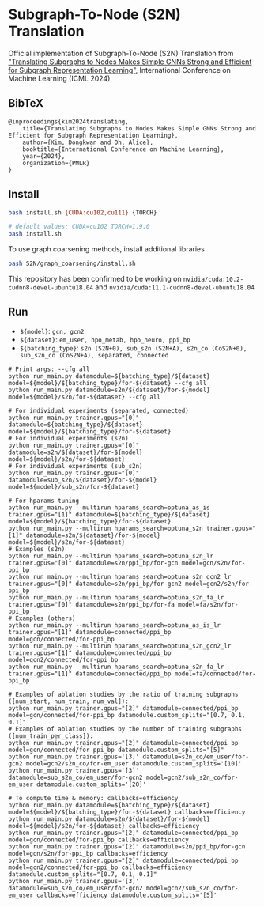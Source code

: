 # Subgraph-To-Node (S2N) Translation

Official implementation of Subgraph-To-Node (S2N) Translation from ["Translating Subgraphs to Nodes Makes Simple GNNs
Strong and Efficient for Subgraph Representation Learning"](https://arxiv.org/abs/2204.04510v3), International
Conference on Machine Learning (ICML 2024)

## BibTeX

```
@inproceedings{kim2024translating,
    title={Translating Subgraphs to Nodes Makes Simple GNNs Strong and Efficient for Subgraph Representation Learning},
    author={Kim, Dongkwan and Oh, Alice},
    booktitle={International Conference on Machine Learning},
    year={2024},
    organization={PMLR}
}
```

## Install

```bash
bash install.sh {CUDA:cu102,cu111} {TORCH}

# default values: CUDA=cu102 TORCH=1.9.0
bash install.sh 
```

To use graph coarsening methods, install additional libraries

```bash
bash S2N/graph_coarsening/install.sh
```

This repository has been confirmed to be working on `nvidia/cuda:10.2-cudnn8-devel-ubuntu18.04`
and `nvidia/cuda:11.1-cudnn8-devel-ubuntu18.04`

## Run

- `${model}`: `gcn, gcn2`
- `${dataset}`: `em_user, hpo_metab, hpo_neuro, ppi_bp`
- `${batching_type}`: `s2n (S2N+0), sub_s2n (S2N+A), s2n_co (CoS2N+0), sub_s2n_co (CoS2N+A), separated, connected`

```shell
# Print args: --cfg all
python run_main.py datamodule=${batching_type}/${dataset} model=${model}/${batching_type}/for-${dataset} --cfg all
python run_main.py datamodule=s2n/${dataset}/for-${model} model=${model}/s2n/for-${dataset} --cfg all

# For individual experiments (separated, connected)
python run_main.py trainer.gpus="[0]" datamodule=${batching_type}/${dataset} model=${model}/${batching_type}/for-${dataset}
# For individual experiments (s2n)
python run_main.py trainer.gpus="[0]" datamodule=s2n/${dataset}/for-${model} model=${model}/s2n/for-${dataset}
# For individual experiments (sub_s2n)
python run_main.py trainer.gpus="[0]" datamodule=sub_s2n/${dataset}/for-${model} model=${model}/sub_s2n/for-${dataset}

# For hparams tuning
python run_main.py --multirun hparams_search=optuna_as_is trainer.gpus="[1]" datamodule=${batching_type}/${dataset} model=${model}/${batching_type}/for-${dataset}
python run_main.py --multirun hparams_search=optuna_s2n trainer.gpus="[1]" datamodule=s2n/${dataset}/for-${model} model=${model}/s2n/for-${dataset}
# Examples (s2n)
python run_main.py --multirun hparams_search=optuna_s2n_lr trainer.gpus="[0]" datamodule=s2n/ppi_bp/for-gcn model=gcn/s2n/for-ppi_bp
python run_main.py --multirun hparams_search=optuna_s2n_gcn2_lr trainer.gpus="[0]" datamodule=s2n/ppi_bp/for-gcn2 model=gcn2/s2n/for-ppi_bp
python run_main.py --multirun hparams_search=optuna_s2n_fa_lr trainer.gpus="[0]" datamodule=s2n/ppi_bp/for-fa model=fa/s2n/for-ppi_bp
# Examples (others)
python run_main.py --multirun hparams_search=optuna_as_is_lr trainer.gpus="[1]" datamodule=connected/ppi_bp model=gcn/connected/for-ppi_bp
python run_main.py --multirun hparams_search=optuna_s2n_gcn2_lr trainer.gpus="[1]" datamodule=connected/ppi_bp model=gcn2/connected/for-ppi_bp
python run_main.py --multirun hparams_search=optuna_s2n_fa_lr trainer.gpus="[1]" datamodule=connected/ppi_bp model=fa/connected/for-ppi_bp

# Examples of ablation studies by the ratio of training subgraphs ([num_start, num_train, num_val]):
python run_main.py trainer.gpus="[2]" datamodule=connected/ppi_bp model=gcn/connected/for-ppi_bp datamodule.custom_splits="[0.7, 0.1, 0.1]"
# Examples of ablation studies by the number of training subgraphs ([num_train_per_class]):
python run_main.py trainer.gpus="[2]" datamodule=connected/ppi_bp model=gcn/connected/for-ppi_bp datamodule.custom_splits="[5]"
python run_main.py trainer.gpus='[3]' datamodule=s2n_co/em_user/for-gcn2 model=gcn2/s2n_co/for-em_user datamodule.custom_splits='[10]'
python run_main.py trainer.gpus='[3]' datamodule=sub_s2n_co/em_user/for-gcn2 model=gcn2/sub_s2n_co/for-em_user datamodule.custom_splits='[20]'

# To compute time & memory: callbacks=efficiency
python run_main.py datamodule=${batching_type}/${dataset} model=${model}/${batching_type}/for-${dataset} callbacks=efficiency
python run_main.py datamodule=s2n/${dataset}/for-${model} model=${model}/s2n/for-${dataset} callbacks=efficiency
python run_main.py trainer.gpus="[2]" datamodule=connected/ppi_bp model=gcn/connected/for-ppi_bp callbacks=efficiency
python run_main.py trainer.gpus="[2]" datamodule=s2n/ppi_bp/for-gcn model=gcn/s2n/for-ppi_bp callbacks=efficiency
python run_main.py trainer.gpus="[2]" datamodule=connected/ppi_bp model=gcn2/connected/for-ppi_bp callbacks=efficiency datamodule.custom_splits="[0.7, 0.1, 0.1]"
python run_main.py trainer.gpus='[3]' datamodule=sub_s2n_co/em_user/for-gcn2 model=gcn2/sub_s2n_co/for-em_user callbacks=efficiency datamodule.custom_splits='[5]'
```
